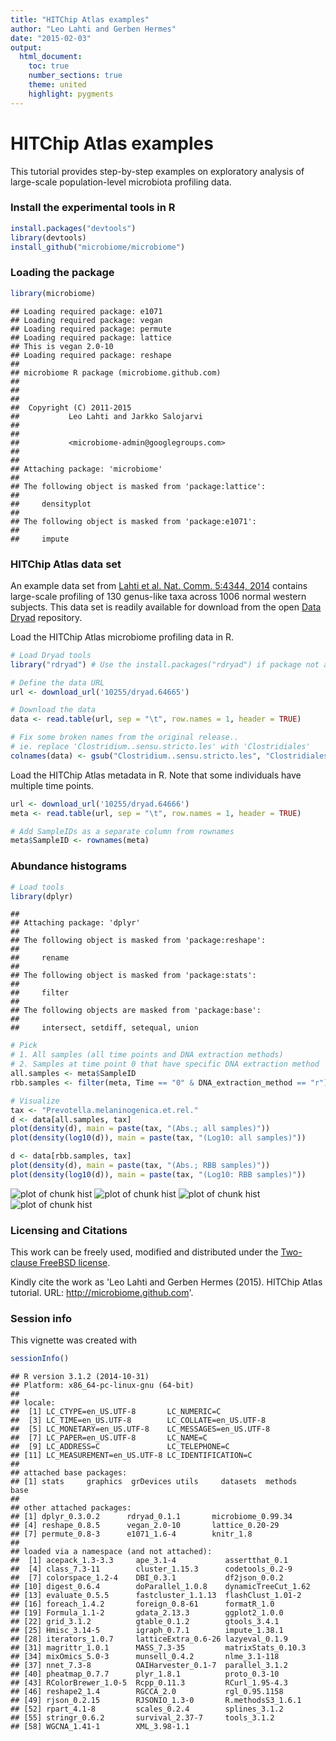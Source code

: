 ```yaml
---
title: "HITChip Atlas examples"
author: "Leo Lahti and Gerben Hermes"
date: "2015-02-03"
output:
  html_document:
    toc: true
    number_sections: true
    theme: united
    highlight: pygments
---
```

<!--
  %\VignetteEngine{knitr::rmarkdown}
  %\VignetteIndexEntry{HITChip Atlas examples}
  %\usepackage[utf8]{inputenc}
-->


HITChip Atlas examples
===========

This tutorial provides step-by-step examples on exploratory analysis
of large-scale population-level microbiota profiling data.


### Install the experimental tools in R


```r
install.packages("devtools")
library(devtools)
install_github("microbiome/microbiome")
```

### Loading the package


```r
library(microbiome)  
```

```
## Loading required package: e1071
## Loading required package: vegan
## Loading required package: permute
## Loading required package: lattice
## This is vegan 2.0-10
## Loading required package: reshape
## 
## microbiome R package (microbiome.github.com)
##           
## 
## 
##  Copyright (C) 2011-2015
##           Leo Lahti and Jarkko Salojarvi 
## 
##         
##           <microbiome-admin@googlegroups.com>
## 
## 
## Attaching package: 'microbiome'
## 
## The following object is masked from 'package:lattice':
## 
##     densityplot
## 
## The following object is masked from 'package:e1071':
## 
##     impute
```


### HITChip Atlas data set

An example data set from [Lahti et al. Nat. Comm. 5:4344, 2014](http://www.nature.com/ncomms/2014/140708/ncomms5344/full/ncomms5344.html) contains large-scale profiling of 130 genus-like taxa across 1006 normal western subjects. This data set is readily available for download from the open [Data Dryad](http://doi.org/10.5061/dryad.pk75d) repository.



Load the HITChip Atlas microbiome profiling data in R.


```r
# Load Dryad tools
library("rdryad") # Use the install.packages("rdryad") if package not available

# Define the data URL
url <- download_url('10255/dryad.64665')

# Download the data
data <- read.table(url, sep = "\t", row.names = 1, header = TRUE)

# Fix some broken names from the original release..
# ie. replace 'Clostridium..sensu.stricto.les' with 'Clostridiales'
colnames(data) <- gsub("Clostridium..sensu.stricto.les", "Clostridiales", colnames(data))
```

Load the HITChip Atlas metadata in R. Note that some individuals have
multiple time points.


```r
url <- download_url('10255/dryad.64666')
meta <- read.table(url, sep = "\t", row.names = 1, header = TRUE)

# Add SampleIDs as a separate column from rownames
meta$SampleID <- rownames(meta)
```

### Abundance histograms


```r
# Load tools
library(dplyr)
```

```
## 
## Attaching package: 'dplyr'
## 
## The following object is masked from 'package:reshape':
## 
##     rename
## 
## The following object is masked from 'package:stats':
## 
##     filter
## 
## The following objects are masked from 'package:base':
## 
##     intersect, setdiff, setequal, union
```

```r
# Pick 
# 1. All samples (all time points and DNA extraction methods)
# 2. Samples at time point 0 that have specific DNA extraction method 
all.samples <- meta$SampleID
rbb.samples <- filter(meta, Time == "0" & DNA_extraction_method == "r")$SampleID

# Visualize
tax <- "Prevotella.melaninogenica.et.rel."
d <- data[all.samples, tax]
plot(density(d), main = paste(tax, "(Abs.; all samples)"))
plot(density(log10(d)), main = paste(tax, "(Log10: all samples)"))

d <- data[rbb.samples, tax]
plot(density(d), main = paste(tax, "(Abs.; RBB samples)"))
plot(density(log10(d)), main = paste(tax, "(Log10: RBB samples)"))
```

![plot of chunk hist](figure/hist-1.png) ![plot of chunk hist](figure/hist-2.png) ![plot of chunk hist](figure/hist-3.png) ![plot of chunk hist](figure/hist-4.png) 



### Licensing and Citations

This work can be freely used, modified and distributed under the 
[Two-clause FreeBSD license](http://en.wikipedia.org/wiki/BSD\_licenses).

Kindly cite the work as 'Leo Lahti and Gerben Hermes
(2015). HITChip Atlas tutorial. URL: http://microbiome.github.com'.


### Session info

This vignette was created with


```r
sessionInfo()
```

```
## R version 3.1.2 (2014-10-31)
## Platform: x86_64-pc-linux-gnu (64-bit)
## 
## locale:
##  [1] LC_CTYPE=en_US.UTF-8       LC_NUMERIC=C              
##  [3] LC_TIME=en_US.UTF-8        LC_COLLATE=en_US.UTF-8    
##  [5] LC_MONETARY=en_US.UTF-8    LC_MESSAGES=en_US.UTF-8   
##  [7] LC_PAPER=en_US.UTF-8       LC_NAME=C                 
##  [9] LC_ADDRESS=C               LC_TELEPHONE=C            
## [11] LC_MEASUREMENT=en_US.UTF-8 LC_IDENTIFICATION=C       
## 
## attached base packages:
## [1] stats     graphics  grDevices utils     datasets  methods   base     
## 
## other attached packages:
## [1] dplyr_0.3.0.2      rdryad_0.1.1       microbiome_0.99.34
## [4] reshape_0.8.5      vegan_2.0-10       lattice_0.20-29   
## [7] permute_0.8-3      e1071_1.6-4        knitr_1.8         
## 
## loaded via a namespace (and not attached):
##  [1] acepack_1.3-3.3     ape_3.1-4           assertthat_0.1     
##  [4] class_7.3-11        cluster_1.15.3      codetools_0.2-9    
##  [7] colorspace_1.2-4    DBI_0.3.1           df2json_0.0.2      
## [10] digest_0.6.4        doParallel_1.0.8    dynamicTreeCut_1.62
## [13] evaluate_0.5.5      fastcluster_1.1.13  flashClust_1.01-2  
## [16] foreach_1.4.2       foreign_0.8-61      formatR_1.0        
## [19] Formula_1.1-2       gdata_2.13.3        ggplot2_1.0.0      
## [22] grid_3.1.2          gtable_0.1.2        gtools_3.4.1       
## [25] Hmisc_3.14-5        igraph_0.7.1        impute_1.38.1      
## [28] iterators_1.0.7     latticeExtra_0.6-26 lazyeval_0.1.9     
## [31] magrittr_1.0.1      MASS_7.3-35         matrixStats_0.10.3 
## [34] mixOmics_5.0-3      munsell_0.4.2       nlme_3.1-118       
## [37] nnet_7.3-8          OAIHarvester_0.1-7  parallel_3.1.2     
## [40] pheatmap_0.7.7      plyr_1.8.1          proto_0.3-10       
## [43] RColorBrewer_1.0-5  Rcpp_0.11.3         RCurl_1.95-4.3     
## [46] reshape2_1.4        RGCCA_2.0           rgl_0.95.1158      
## [49] rjson_0.2.15        RJSONIO_1.3-0       R.methodsS3_1.6.1  
## [52] rpart_4.1-8         scales_0.2.4        splines_3.1.2      
## [55] stringr_0.6.2       survival_2.37-7     tools_3.1.2        
## [58] WGCNA_1.41-1        XML_3.98-1.1
```




